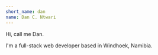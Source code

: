 ```yaml
---
short_name: dan
name: Dan C. Ntwari
---
```

Hi, call me Dan.

I'm a full-stack web developer based in Windhoek, Namibia.
